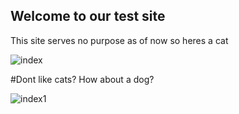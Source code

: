 ## Welcome to our test site

This site serves no purpose as of now so heres a cat



![index](https://user-images.githubusercontent.com/93359470/151295208-ec0df181-ada2-4257-be67-5b9f6d4e842e.jpg)

#Dont like cats? How about a dog?


![index1](https://user-images.githubusercontent.com/93359470/151295392-a681f8a0-7c8e-43f5-8353-7afe2d67ddcc.jpg)

